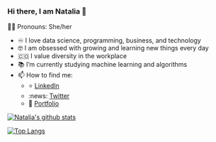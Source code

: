 ### Hi there, I am Natalia 👋
:curly_haired_woman: Pronouns: She/her

- :infinity: I love data science, programming, business, and technology
- :nerd_face: I am obsessed with growing and learning new things every day
- :colombia: I value diversity in the workplace
- :books: I’m currently studying machine learning and algorithms
- 📫 How to find me: 
  - :star: [LinkedIn](https://www.linkedin.com/in/natalia-velasquez/)
  - :news: [Twitter](https://twitter.com/NatiVelasquez18)
  - :office: [Portfolio](http://nataliavelasquez.glitch.me/)


[![Natalia's github stats](https://github-readme-stats.vercel.app/api?username=nativelasquez-austin&count_private=true&show_icons=true&theme=radical&hide_rank=false)](https://github.com/anuraghazra/github-readme-stats)

[![Top Langs](https://github-readme-stats.vercel.app/api/top-langs/?username=nativelasquez-austin)](https://github.com/anuraghazra/github-readme-stats)
